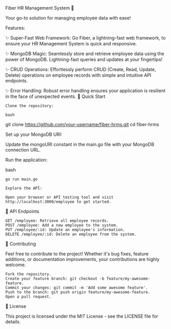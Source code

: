 Fiber HR Management System 🚀

Your go-to solution for managing employee data with ease!

Features:

✨ Super-Fast Web Framework: Go Fiber, a lightning-fast web framework, to ensure your HR Management System is quick and responsive.

✨ MongoDB Magic: Seamlessly store and retrieve employee data using the power of MongoDB. Lightning-fast queries and updates at your fingertips!

✨ CRUD Operations: Effortlessly perform CRUD (Create, Read, Update, Delete) operations on employee records with simple and intuitive API endpoints.

✨ Error Handling: Robust error handling ensures your application is resilient in the face of unexpected events.
🚀 Quick Start

    Clone the repository:

    bash

git clone https://github.com/your-username/fiber-hrms.git
cd fiber-hrms

Set up your MongoDB URI:

Update the mongoURI constant in the main.go file with your MongoDB connection URL.

Run the application:

bash

    go run main.go

    Explore the API:

    Open your browser or API testing tool and visit http://localhost:3000/employee to get started.

🚀 API Endpoints

    GET /employee: Retrieve all employee records.
    POST /employee: Add a new employee to the system.
    PUT /employee/:id: Update an employee's information.
    DELETE /employee/:id: Delete an employee from the system.

🚀 Contributing

Feel free to contribute to the project! Whether it's bug fixes, feature additions, or documentation improvements, your contributions are highly welcome.

    Fork the repository.
    Create your feature branch: git checkout -b feature/my-awesome-feature.
    Commit your changes: git commit -m 'Add some awesome feature'.
    Push to the branch: git push origin feature/my-awesome-feature.
    Open a pull request.

🚀 License

This project is licensed under the MIT License - see the LICENSE file for details.
